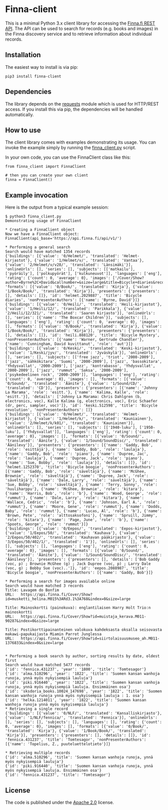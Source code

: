 # Finna-client

This is a minimal Python 3.x client library for accessing the [Finna.fi REST
API](https://api.finna.fi). The API can be used to search for records (e.g.
books and images) in the Finna discovery service and to retrieve information
about individual records.

## Installation

The easiest way to install is via pip:

    pip3 install finna-client

## Dependencies

The library depends on the
[requests](http://docs.python-requests.org/en/master/#) module which is used
for HTTP/REST access. If you install this via pip, the dependencies will be
handled automatically.

## How to use

The client library comes with examples demonstrating its usage. You can invoke
the example simply by running the [finna_client.py](finna_client.py) script.

In your own code, you can use the FinnaClient class like this:

    from finna_client import FinnaClient

    # then you can create your own client
    finna = FinnaClient()

## Example invocation

Here is the output from a typical example session:

    $ python3 finna_client.py
    Demonstrating usage of FinnaClient

    * Creating a FinnaClient object
    Now we have a FinnaClient object: FinnaClient(api_base='https://api.finna.fi/api/v1/')

    * Performing a general search
    Search would have matched 1354 records
    {'buildings': [{'value': '0/Helmet/', 'translated': 'Helmet-kirjastot'}, {'value': '1/Helmet/v/', 'translated': 'Vantaa'}, {'value': '2/Helmet/v/v28/', 'translated': 'Länsimäki'}], 'onlineUrls': [], 'series': [], 'subjects': [['matkailu'], ['pyöräily'], ['polkupyörät'], ['kulkuneuvot']], 'languages': ['eng'], 'rating': {'count': 0, 'average': 0}, 'images': ['/Cover/Show?author=Byrne%2C+David&callnumber=&size=large&title=Bicycle+diaries&recordid=helmet.2029887&source=Solr&isbn=0571241034&index=0'], 'formats': [{'value': '0/Book/', 'translated': 'Kirja'}, {'value': '1/Book/Book/', 'translated': 'Kirja'}], 'presenters': {'presenters': [], 'details': []}, 'id': 'helmet.2029887', 'title': 'Bicycle diaries', 'nonPresenterAuthors': [{'name': 'Byrne, David'}]}
    {'buildings': [{'value': '0/Heili/', 'translated': 'Heili-kirjastot'}, {'value': '1/Heili/12/', 'translated': 'Parikkala'}, {'value': '2/Heili/12/321/', 'translated': 'Saaren kirjasto'}], 'onlineUrls': [], 'series': [{'name': 'The Boxcar Children'}], 'subjects': [], 'languages': ['eng'], 'rating': {'count': 0, 'average': 0}, 'images': [], 'formats': [{'value': '0/Book/', 'translated': 'Kirja'}, {'value': '1/Book/Book/', 'translated': 'Kirja'}], 'presenters': {'presenters': [], 'details': []}, 'id': 'heili.888120', 'title': 'Bicycle Mystery', 'nonPresenterAuthors': [{'name': 'Warner, Gertrude Chandler'}, {'name': 'Cunningham, David kuvittanut', 'role': 'aut'}]}
    {'buildings': [{'value': '0/Keski/', 'translated': 'Keski-kirjastot'}, {'value': '1/Keski/jyv/', 'translated': 'Jyväskylä'}], 'onlineUrls': [], 'series': [], 'subjects': [['free jazz', 'triot', '2000-2009'], ['jazz', 'sähkökitara', 'Suomi', '2000-2009'], ['jazz', 'bassokitara', 'Yhdysvallat', '2000-2009'], ['jazz', 'kontrabasso', 'Yhdysvallat', '2000-2009'], ['jazz', 'rummut', 'Saksa', '2000-2009'], ['psykedeelinen rock', '2000-2009']], 'languages': ['eng'], 'rating': {'count': 0, 'average': 0}, 'images': [], 'formats': [{'value': '0/Sound/', 'translated': 'Äänite'}, {'value': '1/Sound/CD/', 'translated': 'CD'}], 'presenters': {'presenters': [{'name': 'Johnny La Marama', 'role': 'esitt.'}, {'name': 'Kalima, Kalle', 'role': 'esitt.'}], 'details': ['Johnny La Marama: Chris Dahlgren (b, electronics, voc), Kalle Kalima (g, electronics, voc), Eric Schaefer (dr, perc, sampler, voc)']}, 'id': 'keski.512598', 'title': 'Bicycle revolution', 'nonPresenterAuthors': []}
    {'buildings': [{'value': '0/Helmet/', 'translated': 'Helmet-kirjastot'}, {'value': '1/Helmet/k/', 'translated': 'Kauniainen'}, {'value': '2/Helmet/k/k01/', 'translated': 'Kauniainen'}], 'onlineUrls': [], 'series': [], 'subjects': [['1940-luku'], ['1950-luku'], ['Yhdysvallat']], 'languages': ['eng'], 'rating': {'count': 0, 'average': 0}, 'images': [], 'formats': [{'value': '0/Sound/', 'translated': 'Äänite'}, {'value': '1/Sound/SoundDisc/', 'translated': 'Äänilevy'}], 'presenters': {'presenters': [{'name': 'Gaddy, Bob', 'role': 'esittäjä'}, {'name': 'Gaddy, Bob', 'role': 'laulaja'}, {'name': 'Gaddy, Bob', 'role': 'piano'}, {'name': 'Dupree, Jac', 'role': 'laulaja'}, {'name': 'Dupree, Jack', 'role': 'piano'}, {'name': 'Sue, Bobby', 'role': 'laulaja'}], 'details': []}, 'id': 'helmet.1252370', 'title': 'Bicycle boogie', 'nonPresenterAuthors': [{'name': 'Gaddy, Bob', 'role': 'säveltäjä'}, {'name': 'McGhee, Brownie', 'role': 'säveltäjä'}, {'name': 'Dupree, Jack', 'role': 'säveltäjä'}, {'name': 'Dale, Larry', 'role': 'säveltäjä'}, {'name': 'Sue, Bobby', 'role': 'säveltäjä'}, {'name': 'Terry, Sonny', 'role': 'huuliharppu'}, {'name': 'McGhee, Brownie', 'role': 'kitara'}, {'name': 'Harris, Bob', 'role': 'b'}, {'name': 'Wood, George', 'role': 'rummut'}, {'name': 'Dale, Larry', 'role': 'kitara'}, {'name': 'Wallace, Cedric', 'role': 'b'}, {'name': 'Johnson, Earl A.', 'role': 'rummut'}, {'name': 'Moore, Gene', 'role': 'rummut'}, {'name': 'Dodds, Baby', 'role': 'rummut'}, {'name': 'Lucas, Al', 'role': 'b'}, {'name': 'Brown, Pete', 'role': 'alttosaksofoni'}, {'name': 'Spruill, Jimmy', 'role': 'kitara'}, {'name': 'Page, June', 'role': 'b'}, {'name': 'Spoots, George', 'role': 'rummut'}]}
    {'buildings': [{'value': '0/Eepos/', 'translated': 'Eepos-kirjastot'}, {'value': '1/Eepos/50/', 'translated': 'Kauhava'}, {'value': '2/Eepos/50/402/', 'translated': 'Kauhavan pääkirjasto'}, {'value': '3/Eepos/50/402/1/', 'translated': '1'}], 'onlineUrls': [], 'series': [], 'subjects': [], 'languages': ['eng'], 'rating': {'count': 0, 'average': 0}, 'images': [], 'formats': [{'value': '0/Sound/', 'translated': 'Äänite'}, {'value': '1/Sound/SoundDisc/', 'translated': 'Äänilevy'}], 'presenters': {'presenters': [], 'details': ['Bob Gaddy (voc, p) ; Brownie McGhee (g) ; Jack Dupree (voc, p) ; Larry Dale (voc, g) ; Bobby Sue (voc)..']}, 'id': 'eepos.2088987', 'title': 'Bicycle boogie', 'nonPresenterAuthors': [{'name': 'Gaddy, Bob'}]}

    * Performing a search for images available online
    Search would have matched 3 records
    Title: Lavagem do Bonfim
    URL:   https://api.finna.fi/Cover/Show?id=musketti_helina.M015%3ARd3.1%3A768&index=0&size=large

    Title: Mainoskortti (painokuva): englantilaisen Harry Holt Trio:n mainoskortti
    URL:   https://api.finna.fi/Cover/Show?id=muistaja_kerava.M011-90287&index=0&size=large

    Title: Postikorttipainanteinen valokuva kahdeksasta oksalla seisovasta makawi-papukaijasta Miamin Parrot Junglessa
    URL:   https://api.finna.fi/Cover/Show?id=siirtolaisuusmuseo_ah.M011-1376833&index=0&size=large


    * Performing a book search by author, sorting results by date, oldest first
    Search would have matched 5477 records
    {'id': 'fennica.431237', 'year': '1800', 'title': 'Tomtesagor'}
    {'id': 'alma.510296', 'year': '1822', 'title': 'Suomen kansan wanhoja runoja, ynnä myös nykyisempiä lauluja'}
    {'id': 'piki.916440', 'year': '1822', 'title': 'Suomen kansan vanhoja runoja, ynnä myös nykyisempiä lauluja. Ensimmäinen osa'}
    {'id': 'sksdoria_books.10024_147698', 'year': '1822', 'title': 'Suomen kansan wanhoja runoja ynnä myös nykyisempiä lauluja : 1. osa'}
    {'id': 'helka.1214011', 'year': '1822', 'title': 'Suomen kansan wanhoja runoja ynnä myös nykyisempiä lauluja'}
    * Retrieving a single record
    {'buildings': [{'value': '0/NLF/', 'translated': 'Kansalliskirjasto'}, {'value': '1/NLF/fennica/', 'translated': 'Fennica'}], 'onlineUrls': [], 'series': [], 'subjects': [], 'languages': [], 'rating': {'count': 0, 'average': 0}, 'images': [], 'formats': [{'value': '0/Book/', 'translated': 'Kirja'}, {'value': '1/Book/Book/', 'translated': 'Kirja'}], 'presenters': {'presenters': [], 'details': []}, 'id': 'fennica.431237', 'title': 'Tomtesagor', 'nonPresenterAuthors': [{'name': 'Topelius, Z., puuteluettelotieto'}]}

    * Retrieving multiple records
    {'id': 'alma.510296', 'title': 'Suomen kansan wanhoja runoja, ynnä myös nykyisempiä lauluja'}
    {'id': 'piki.916440', 'title': 'Suomen kansan vanhoja runoja, ynnä myös nykyisempiä lauluja. Ensimmäinen osa'}
    {'id': 'fennica.431237', 'title': 'Tomtesagor'}

## License

The code is published under the [Apache 2.0](LICENSE.txt) license.
